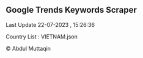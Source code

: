 

## Google Trends Keywords Scraper 
 
Last Update 22-07-2023 , 15:26:36

Country List :
VIETNAM.json



© Abdul Muttaqin 
